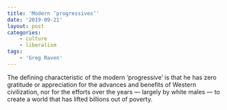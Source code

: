 ```yaml
---
title: 'Modern ‘progressives’'
date: '2019-09-21'
layout: post
categories:
    - culture
    - liberalism
tags:
    - 'Greg Raven'
---
```


The defining characteristic of the modern ‘progressive’ is that he has zero gratitude or appreciation for the advances and benefits of Western civilization, nor for the efforts over the years — largely by white males — to create a world that has lifted billions out of poverty.